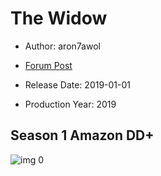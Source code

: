 # The Widow

* Author: aron7awol

* [Forum Post](https://www.avsforum.com/threads/bass-eq-for-filtered-movies.2995212/post-58322140)

* Release Date: 2019-01-01
* Production Year: 2019

## Season 1 Amazon DD+

![img 0](https://i.imgur.com/bTUmK1E.jpg)


